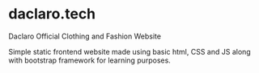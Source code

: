 # daclaro.tech
Daclaro Official Clothing and Fashion Website

Simple static frontend website made using basic html, CSS and JS along with bootstrap framework for learning purposes.
